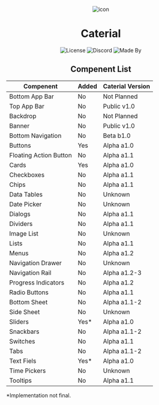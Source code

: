 <p align="center" class="icons">
    <img alt="icon" src="https://caterial.theclashfruit.xyz/img/icon.png">
</p>
<h1 align="center">Caterial</h1>
<p align="center" class="badges">
    <img alt="License" src="https://img.shields.io/github/license/ThatCakeID/Materail?style=for-the-badge&color=brightgreen">
    <img alt="Discord" src="https://img.shields.io/discord/737298358221406238?style=for-the-badge&color=brightgreen">
    <img alt="Made By" src="https://img.shields.io/badge/Made%20By-TheClashFruit-brightgreen?style=for-the-badge">
</p>

<h2 align="center">Compenent List</h1>

<table style="width: 100%;">
<thead>
  <tr>
    <th>Compenent</th>
    <th>Added</th>
    <th>Caterial Version</th>
  </tr>
</thead>
<tbody>
  <tr>
    <td>Bottom App Bar</td>
    <td>No</td>
    <td>Not Planned</td>
  </tr>
  <tr>
    <td>Top App Bar</td>
    <td>No</td>
    <td>Public v1.0</td>
  </tr>
  <tr>
    <td>Backdrop</td>
    <td>No</td>
    <td>Not Planned</td>
  </tr>
  <tr>
    <td>Banner</td>
    <td>No</td>
    <td>Public v1.0</td>
  </tr>
  <tr>
    <td>Bottom Navigation</td>
    <td>No</td>
    <td>Beta b1.0</td>
  </tr>
  <tr>
    <td>Buttons</td>
    <td>Yes</td>
    <td>Alpha a1.0</td>
  </tr>
  <tr>
    <td>Floating Action Button</td>
    <td>No</td>
    <td>Alpha a1.1</td>
  </tr>
  <tr>
    <td>Cards</td>
    <td>Yes</td>
    <td>Alpha a1.0</td>
  </tr>
  <tr>
    <td>Checkboxes</td>
    <td>No</td>
    <td>Alpha a1.1</td>
  </tr>
  <tr>
    <td>Chips</td>
    <td>No</td>
    <td>Alpha a1.1</td>
  </tr>
  <tr>
    <td>Data Tables</td>
    <td>No</td>
    <td>Unknown</td>
  </tr>
  <tr>
    <td>Date Picker</td>
    <td>No</td>
    <td>Unknown</td>
  </tr>
  <tr>
    <td>Dialogs</td>
    <td>No</td>
    <td>Alpha a1.1</td>
  </tr>
  <tr>
    <td>Dividers</td>
    <td>No</td>
    <td>Alpha a1.1</td>
  </tr>
  <tr>
    <td>Image List</td>
    <td>No</td>
    <td>Unknown</td>
  </tr>
  <tr>
    <td>Lists</td>
    <td>No</td>
    <td>Alpha a1.1</td>
  </tr>
  <tr>
    <td>Menus</td>
    <td>No</td>
    <td>Alpha a1.2</td>
  </tr>
  <tr>
    <td>Navigation Drawer</td>
    <td>No</td>
    <td>Unknown</td>
  </tr>
  <tr>
    <td>Navigation Rail</td>
    <td>No</td>
    <td>Alpha a1.2-3</td>
  </tr>
  <tr>
    <td>Progress Indicators</td>
    <td>No</td>
    <td>Alpha a1.2</td>
  </tr>
  <tr>
    <td>Radio Buttons</td>
    <td>No</td>
    <td>Alpha a1.1</td>
  </tr>
  <tr>
    <td>Bottom Sheet</td>
    <td>No</td>
    <td>Alpha a1.1-2</td>
  </tr>
  <tr>
    <td>Side Sheet</td>
    <td>No</td>
    <td>Unknown</td>
  </tr>
  <tr>
    <td>Sliders</td>
    <td>Yes*</td>
    <td>Alpha a1.0</td>
  </tr>
  <tr>
    <td>Snackbars</td>
    <td>No</td>
    <td>Alpha a1.1-2</td>
  </tr>
  <tr>
    <td>Switches</td>
    <td>No</td>
    <td>Alpha a1.1</td>
  </tr>
  <tr>
    <td>Tabs</td>
    <td>No</td>
    <td>Alpha a1.1-2</td>
  </tr>
  <tr>
    <td>Text Fiels</td>
    <td>Yes*</td>
    <td>Alpha a1.0</td>
  </tr>
  <tr>
    <td>Time Pickers</td>
    <td>No</td>
    <td>Unknown</td>
  </tr>
  <tr>
    <td>Tooltips</td>
    <td>No</td>
    <td>Alpha a1.1</td>
  </tr>
</tbody>
</table>
*Implementation not final.

